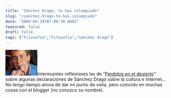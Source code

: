 ```yaml
---
title: "Sánchez Dragó, te has columpiado"
slug: "/sanchez-drago-te-has-columpiado"
date: "2009-04-29T07:00:38.000Z"
featured: false
draft: false
tags: ["Filosofía","Filosofía","sánchez dragó"]
---
```



![55-sanchez-drago_1](./images/55-sanchez-drago_1_xktw5g.jpg "55-sanchez-drago_1")Interesantes reflexiones las de “[Perdidos en el desierto](http://perdidoeneldesierto.es/sanchez-drago-te-has-columpiado/)” sobre algunas declaraciones de Sánchez Dragó sobre la cultura e Internet… No tengo tiempo ahora de dar mi punto de vista, pero coincido en muchas cosas con el blogger (no conozco su nombre).




